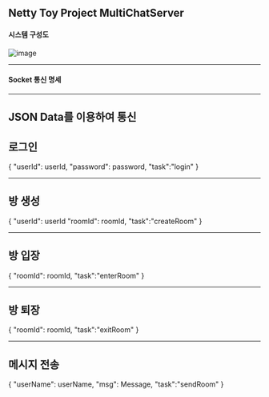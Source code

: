 ## Netty Toy Project MultiChatServer


#### 시스템 구성도

![image](https://github.com/LeeYuHwan/MultiChatServerForNetty/assets/66478929/dfb3a2fa-2898-44de-85da-a0f4b0a29c0b)

--------------------

#### Socket 통신 명세
--------------------
JSON Data를 이용하여 통신
--------------------
## 로그인
{
"userId": userId,
"password": password,
"task":"login"
}

--------------------
## 방 생성
{
"userId": userId
"roomId": roomId,
"task":"createRoom"
}

--------------------
## 방 입장
{
"roomId": roomId,
"task":"enterRoom"
}

--------------------
## 방 퇴장
{
"roomId": roomId,
"task":"exitRoom"
}

--------------------
## 메시지 전송
{
"userName": userName,
"msg": Message,
"task":"sendRoom"
}
